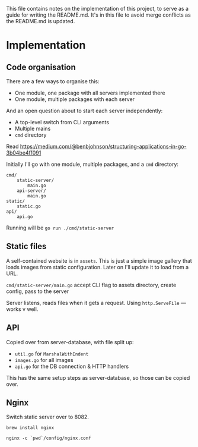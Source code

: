 This file contains notes on the implementation of this project, to serve as a guide for writing the README.md. It's in this file to avoid merge conflicts as the README.md is updated.

# Implementation

## Code organisation

There are a few ways to organise this:

- One module, one package with all servers implemented there
- One module, multiple packages with each server

And an open question about to start each server independently:

- A top-level switch from CLI arguments
- Multiple mains
- `cmd` directory

Read https://medium.com/@benbjohnson/structuring-applications-in-go-3b04be4ff091

Initially I'll go with one module, multiple packages, and a `cmd` directory:

```
cmd/
    static-server/
        main.go
    api-server/
        main.go
static/
    static.go
api/
    api.go
```

Running will be `go run ./cmd/static-server`

## Static files

A self-contained website is in `assets`. This is just a simple image gallery that loads images from static configuration. Later on I'll update it to load from a URL.

`cmd/static-server/main.go` accept CLI flag to assets directory, create config, pass to the server

Server listens, reads files when it gets a request. Using `http.ServeFile` — works v well.

## API

Copied over from server-database, with file split up:

- `util.go` for `MarshalWithIndent`
- `images.go` for all images
- `api.go` for the DB connection & HTTP handlers

This has the same setup steps as server-database, so those can be copied over.

## Nginx

Switch static server over to 8082.

`brew install nginx`

```
nginx -c `pwd`/config/nginx.conf
```
